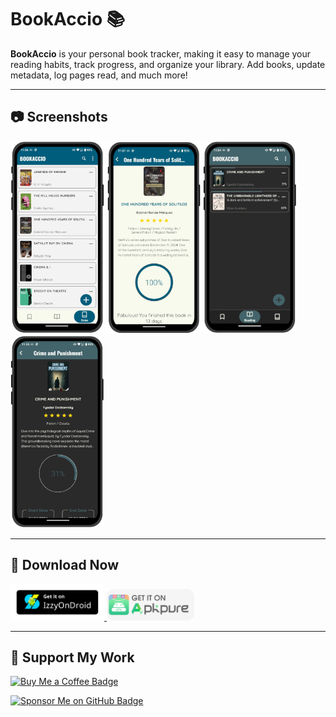 <!DOCTYPE html>
<html>

<body>

<h1>BookAccio 📚</h1>

<p>
  <strong>BookAccio</strong> is your personal book tracker, making it easy to manage your reading habits, track progress, and organize your library. Add books, update metadata, log pages read, and much more!
</p>

<hr />

<h2>📷 Screenshots</h2>
<div class="screenshot">
  <img src="https://raw.githubusercontent.com/bugsdev2/bookaccioWebsite/refs/heads/main/assets/images/bookaccio_mobile_3.png" alt="Screenshot 1" width="150" />
  <img src="https://raw.githubusercontent.com/bugsdev2/bookaccioWebsite/refs/heads/main/assets/images/bookaccio_mobile_4.png" alt="Screenshot 2" width="150" />
  <img src="https://raw.githubusercontent.com/bugsdev2/bookaccioWebsite/refs/heads/main/assets/images/bookaccio_mobile_1.png" alt="Screenshot 3" width="150" />
  <img src="https://raw.githubusercontent.com/bugsdev2/bookaccioWebsite/refs/heads/main/assets/images/bookaccio_mobile_2.png" alt="Screenshot 3" width="150" />
</div>

<hr />

<h2>📲 Download Now</h2>


  <a href="https://apt.izzysoft.de/fdroid/index/apk/com.bugsdev2.bookaccio">
    <img src="https://raw.githubusercontent.com/bugsdev2/bookaccioWebsite/refs/heads/main/assets/images/IzzyOnDroid.png" alt="IzzyOnDroid Badge" width="150" />
  </a>


  <a href="https://apkpure.com/your-app-id">
    <img src="https://raw.githubusercontent.com/bugsdev2/bookaccioWebsite/refs/heads/main/assets/images/apkpure.png" alt="APKPure Badge" width="140" />
  </a>


<hr />

<h2>💖 Support My Work</h2>

<p>
  <a href="https://buymeacoffee.com/bugsdev2">
    <img src="https://img.shields.io/badge/☕-Buy%20Me%20a%20Coffee-orange?style=for-the-badge" alt="Buy Me a Coffee Badge" width="200" />
  </a>
</p>

<p>
  <a href="https://github.com/sponsors/bugsdev2">
    <img src="https://img.shields.io/badge/❤️-Sponsor%20Me%20on%20GitHub-red?style=for-the-badge" alt="Sponsor Me on GitHub Badge" width="200" />
  </a>
</p>

</body>
</html>


